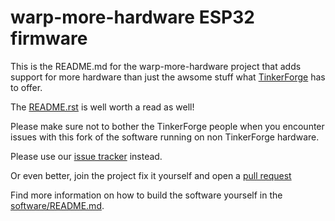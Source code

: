 warp-more-hardware ESP32 firmware
=================================

This is the README.md for the warp-more-hardware project that 
adds support for more hardware than just the awsome stuff what 
[TinkerForge](https://www.tinkerforge.com/en/shop/) has to offer.

The [README.rst](README.rst) is well worth a read as well!

Please make sure not to bother the TinkerForge people when you 
encounter issues with this fork of the software running on non 
TinkerForge hardware.

Please use our [issue tracker](https://github.com/warp-more-hardware/esp32-firmware/issues) instead.

Or even better, join the project fix it yourself and open a 
[pull request](https://github.com/warp-more-hardware/esp32-firmware/pulls)

Find more information on how to build the software yourself 
in the [software/README.md](software/README.md).
